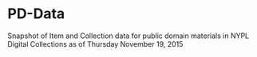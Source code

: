 # PD-Data
Snapshot of Item and Collection data for public domain materials in NYPL Digital Collections as of Thursday November 19, 2015
